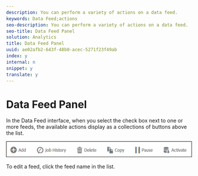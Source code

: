 ```yaml
---
description: You can perform a variety of actions on a data feed.
keywords: Data Feed;actions
seo-description: You can perform a variety of actions on a data feed.
seo-title: Data Feed Panel
solution: Analytics
title: Data Feed Panel
uuid: ae02afb2-643f-48b0-acec-5271f23f49ab
index: y
internal: n
snippet: y
translate: y
---
```


# Data Feed Panel

In the Data Feed interface, when you select the check box next to one or more feeds, the available actions display as a collections of buttons above the list. 

![](assets/actions.png) 

To edit a feed, click the feed name in the list. 
